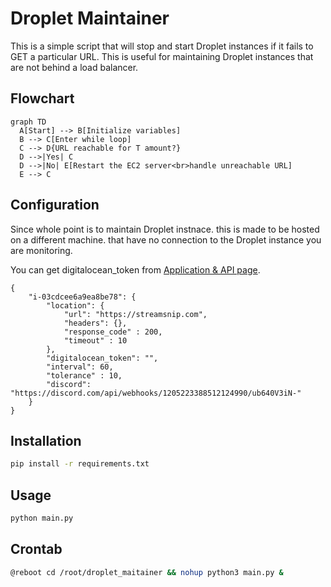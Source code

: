 # Droplet Maintainer

This is a simple script that will stop and start Droplet instances if it fails to GET a particular URL. This is useful for maintaining Droplet instances that are not behind a load balancer.


## Flowchart
```mermaid
graph TD
  A[Start] --> B[Initialize variables]
  B --> C[Enter while loop]
  C --> D{URL reachable for T amount?}
  D -->|Yes| C
  D -->|No| E[Restart the EC2 server<br>handle unreachable URL]
  E --> C
```


## Configuration

Since whole point is to maintain Droplet instnace. this is made to be hosted on a different machine. that have no connection to the Droplet instance you are monitoring.

You can get digitalocean_token from [Application & API page](https://cloud.digitalocean.com/account/api/tokens).
```
{
    "i-03cdcee6a9ea8be78": {
        "location": {
            "url": "https://streamsnip.com",
            "headers": {},
            "response_code" : 200,
            "timeout" : 10
        },
        "digitalocean_token": "",
        "interval": 60,
        "tolerance" : 10,
        "discord": "https://discord.com/api/webhooks/1205223388512124990/ub640V3iN-"
    }
}
```


## Installation

```bash
pip install -r requirements.txt
```

## Usage

```bash
python main.py
```

## Crontab
```bash
@reboot cd /root/droplet_maitainer && nohup python3 main.py & 
```


